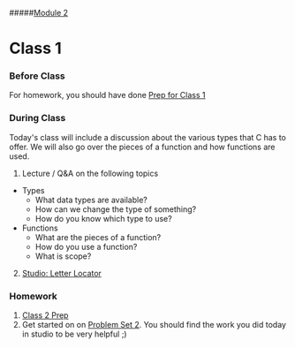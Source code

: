 #####[Module 2](../../)

# Class 1

### Before Class
For homework, you should have done [Prep for Class 1](../class1-prep)

### During Class
Today's class will include a discussion about the various types that C has to offer. We will also go over the pieces of a function and how functions are used.
1. Lecture / Q&A on the following topics
  * Types
	* What data types are available?
	* How can we change the type of something?
	* How do you know which type to use?
  * Functions
	* What are the pieces of a function?
	* How do you use a function?
	* What is scope?
2. [Studio: Letter Locator](../studios/letter-locator)

### Homework
1. [Class 2 Prep](../class2-prep) 
2. Get started on on [Problem Set 2](../problem-set). You should find the work you did today in studio to be very helpful ;)
